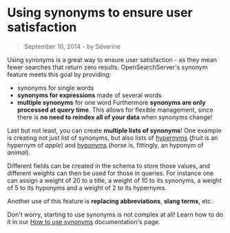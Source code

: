 # Using synonyms to ensure user satisfaction

> September 10, 2014 - by Séverine

Using synonyms is a great way to ensure user satisfaction - as they mean fewer searches that return zero results. OpenSearchServer's synonym feature meets this goal by providing:

*   synonyms for single words
*   **synonyms for expressions** made of several words
*   **multiple synonyms** for one word
Furthermore **synonyms are only processed at query time**. This allows for flexible management, since there is **no need to reindex all of your data** when synonyms change!

<!--more-->

Last but not least, you can create **multiple lists of synonyms**! One example is creating not just list of synonyms, but also lists of [hypernyms](http://en.wiktionary.org/wiki/hypernym) (_fruit_ is an hypernym of _apple_) and [hyponyms](http://en.wiktionary.org/wiki/hyponym) (_horse_ is, fittingly, an hyponym of _animal_).

Different fields can be created in the schema to store those values, and different weights can then be used for those in queries. For instance one can assign a weight of 20 to a title, a weight of 10 to its synonyms, a weight of 5 to its hyponyms and a weight of 2 to its hypernyms.

Another use of this feature is **replacing abbreviations**, **slang terms**, etc.

Don't worry, starting to use synonyms is not complex at all! Learn how to do it in our [How to use synonyms](http://www.opensearchserver.com/documentation/faq/querying/how_to_use_synonyms.md) documentation's page.
